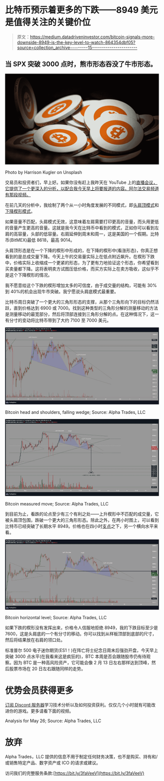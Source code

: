 # 比特币预示着更多的下跌——8949 美元是值得关注的关键价位

> 原文：<https://medium.datadriveninvestor.com/bitcoin-signals-more-downside-8949-is-the-key-level-to-watch-864354dbf05?source=collection_archive---------15----------------------->

## 当 SPX 突破 3000 点时，熊市形态吞没了牛市形态。

![](img/516d96cc5c429339967cf55dbe5d5a96.png)

Photo by Harrison Kugler on Unsplash

交易员和投资者们，早上好。如果你没有赶上我昨天在 YouTube 上的[直播会议，它提供了一个更深入的分析，以配合我今天早上将要报道的内容。阿尔法交易频道有那段视频。](https://youtu.be/CBfA7lxCBSE)

在前几天的分析中，我绘制了两个从一小时角度发展的不同模式，即[头肩顶模式](https://www.investopedia.com/terms/h/head-shoulders.asp)和[下降楔形模式](https://www.investopedia.com/terms/w/wedge.asp)。

如果音量不匹配，头肩模式无效，这意味着左肩需要打印更高的音量，而头用更低的音量产生更高的音量。这就是我今天在比特币中看到的模式，正如你可以看到左肩的高容量，头部的低容量。右肩延伸到周末和周一，这是美国的一个假期。比特币(BitMEX)最低 8618，最高 9014。

头肩顶形态是在一个下降的楔形中形成的，在下降的楔形中(看涨形态)，你真正想看到的是总成交量下降。今天上午的交易量实际上在低点附近飙升。在楔形下跌中，价格实际上收缩成一个更紧的形态，为了更有力地验证这个形态，你希望看到买卖量都下降。这将表明卖方试图压低价格，而买方实际上在卖方吸收，这似乎不是这个下降楔形的情况。

我不愿意给这个下跌的楔形增加太多的可信度，由于成交量的结构，可能有 30%到 40%的机会出现牛市突破。我宁愿说头肩底模式最重要。

比特币周日突破了一个更大的三角形形态的支撑，从那个三角形向下的目标仍然活跃，直到价格达到 6900 或 7000。找到这种类型的三角形分解的测量移动的方法是测量移动的最宽部分，然后将顶部连接到三角形分解的点。在这种情况下，这一有分寸的变动将比特币带到了大约 7100 至 7000 美元。

![](img/3be23e1fdd2d61f5cb66198035e44c9b.png)

Bitcoin head and shoulders, falling wedge; Source: Alpha Trades, LLC

![](img/c4d266a72b1e0bb34586b009c02172e8.png)

Bitcoin measured move; Source: Alpha Trades, LLC

到目前为止，看跌的论点至少有三个有利之处——上升楔形中不匹配的成交量，它被头肩顶包围，跌破一个更大的三角形形态。除此之外，在两小时图上，可以看到比特币已经突破了长期水平 8949。价格也在四小时[支点](https://www.investopedia.com/terms/p/pivotpoint.asp)之下，另一个横向水平来看。

![](img/0fdf407c69578cd33c01c8234a94aee5.png)

Bitcoin horizontal level; Source: Alpha Trades, LLC

如果下跌的楔形没有发挥出来，价格令人信服地拒绝 8949，我的下跌目标至少是 7600，这是头肩底的一个有分寸的移动。你可以找到从样板顶部到底部的尺寸，然后将结果放在右肩的领口处。

标准普尔 500 电子迷你期货(ES1！)在阵亡将士纪念日周末后强劲开盘，今天早上突破 3000 点水平(在我看来这是疯狂的)，BTC 本周是否会跟随股市仍有待观察。因为 BTC 是一种高风险资产，它可能会像 2 月 13 日左右那样达到顶峰，然后股票市场在 20 日左右跟随同样的走势。

# 优势会员获得更多

[订阅 Discord 服务器](https://bit.ly/2KJ1oor)学习技术分析以及如何投资获利。仅仅几个小时就有可能改进你的游戏。更多请看下面的视频。

Analysis for May 26; Source: Alpha Trades, LLC

# 放弃

Alpha Trades，LLC 提供的信息不用于制定任何财务决策，也不是购买、持有和/或销售特定产品、数字资产或 ICO 的请求或建议。

访问我们的完整服务条款:[https://bit.ly/3faVeeV](https://bit.ly/3faVeeV)